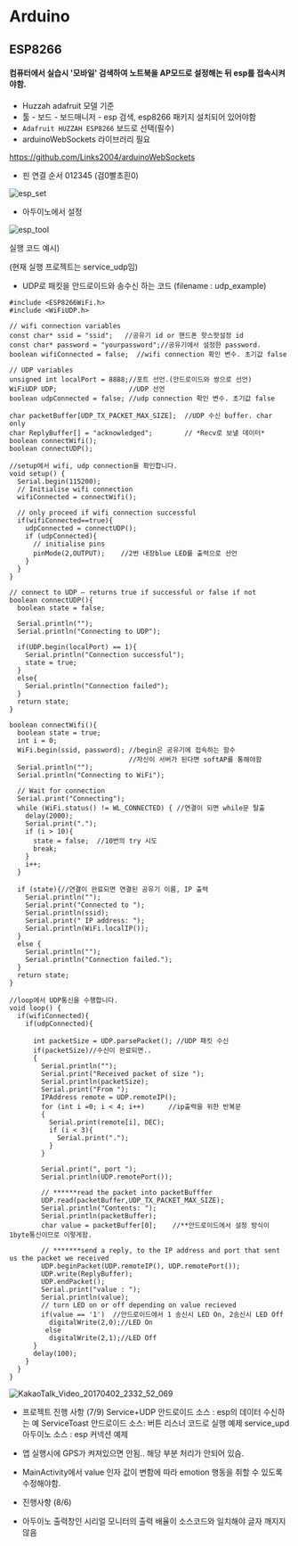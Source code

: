 # Arduino
## ESP8266
#### 컴퓨터에서 실습시 '모바일' 검색하여 노트북을 AP모드로 설정해논 뒤 esp를 접속시켜야함.
- Huzzah adafruit 모델 기준
- 툴 - 보드 - 보드매니저 - esp 검색, esp8266 패키지 설치되어 있어야함
- `Adafruit HUZZAH ESP8266` 보드로 선택(필수)
- arduinoWebSockets 라이브러리 필요

 https://github.com/Links2004/arduinoWebSockets
 - 핀 연결 순서 012345 (검0빨초흰0)

 ![esp_set](/assets/esp_set.jpg)

 - 아두이노에서 설정

 ![esp_tool](/assets/esp_tool.PNG)

 실행 코드 예시)


 (현재 실행 프로젝트는 service_udp임)

- UDP로 패킷을 안드로이드와 송수신 하는 코드
(filename : udp_example)

```
#include <ESP8266WiFi.h>
#include <WiFiUDP.h>

// wifi connection variables
const char* ssid = "ssid";   //공유기 id or 핸드폰 핫스팟설정 id
const char* password = "yourpassword";//공유기에서 설정한 password.
boolean wifiConnected = false;  //wifi connection 확인 변수. 초기값 false

// UDP variables
unsigned int localPort = 8888;//포트 선언.(안드로이드와 쌍으로 선언)
WiFiUDP UDP;                  //UDP 선언
boolean udpConnected = false; //udp connection 확인 변수. 초기값 false

char packetBuffer[UDP_TX_PACKET_MAX_SIZE];  //UDP 수신 buffer. char only
char ReplyBuffer[] = "acknowledged";        // *Recv로 보낼 데이터*
boolean connectWifi();
boolean connectUDP();

//setup에서 wifi, udp connection을 확인합니다.
void setup() {
  Serial.begin(115200);
  // Initialise wifi connection
  wifiConnected = connectWifi();

  // only proceed if wifi connection successful
  if(wifiConnected==true){
    udpConnected = connectUDP();
    if (udpConnected){
      // initialise pins
      pinMode(2,OUTPUT);    //2번 내장blue LED를 출력으로 선언
    }
  }
}

// connect to UDP – returns true if successful or false if not
boolean connectUDP(){
  boolean state = false;

  Serial.println("");
  Serial.println("Connecting to UDP");

  if(UDP.begin(localPort) == 1){
    Serial.println("Connection successful");
    state = true;
  }
  else{
    Serial.println("Connection failed");
  }
  return state;
}

boolean connectWifi(){
  boolean state = true;
  int i = 0;
  WiFi.begin(ssid, password); //begin은 공유기에 접속하는 함수
                              //자신이 서버가 된다면 softAP를 통해야함
  Serial.println("");
  Serial.println("Connecting to WiFi");

  // Wait for connection
  Serial.print("Connecting");
  while (WiFi.status() != WL_CONNECTED) { //연결이 되면 while문 탈출
    delay(2000);
    Serial.print(".");
    if (i > 10){
      state = false;  //10번의 try 시도
      break;
    }
    i++;
  }

  if (state){//연결이 완료되면 연결된 공유기 이름, IP 출력
    Serial.println("");
    Serial.print("Connected to ");
    Serial.println(ssid);
    Serial.print(" IP address: ");
    Serial.println(WiFi.localIP());
  }
  else {
    Serial.println("");
    Serial.println("Connection failed.");
  }
  return state;
}

//loop에서 UDP통신을 수행합니다.
void loop() {  
  if(wifiConnected){
    if(udpConnected){

      int packetSize = UDP.parsePacket(); //UDP 패킷 수신
      if(packetSize)//수신이 완료되면..
      {
        Serial.println("");
        Serial.print("Received packet of size ");
        Serial.println(packetSize);
        Serial.print("From ");
        IPAddress remote = UDP.remoteIP();
        for (int i =0; i < 4; i++)      //ip출력을 위한 반복문
        {
          Serial.print(remote[i], DEC);
          if (i < 3){
            Serial.print(".");
          }
        }

        Serial.print(", port ");
        Serial.println(UDP.remotePort());

        // ******read the packet into packetBufffer
        UDP.read(packetBuffer,UDP_TX_PACKET_MAX_SIZE);
        Serial.println("Contents: ");
        Serial.println(packetBuffer);                
        char value = packetBuffer[0];    //**안드로이드에서 설정 방식이 1byte통신이므로 이렇게함.

        // *******send a reply, to the IP address and port that sent us the packet we received
        UDP.beginPacket(UDP.remoteIP(), UDP.remotePort());
        UDP.write(ReplyBuffer);
        UDP.endPacket();
        Serial.print("value : ");
        Serial.println(value);
        // turn LED on or off depending on value recieved
        if(value == '1')  //안드로이드에서 1 송신시 LED On, 2송신시 LED Off
          digitalWrite(2,0);//LED On
         else
          digitalWrite(2,1);//LED Off
      }
      delay(100);  
    }
  }
}
```
![KakaoTalk_Video_20170402_2332_52_069](/assets/KakaoTalk_Video_20170402_2332_52_069.gif)

- 프로젝트 진행 사항 (7/9)
Service+UDP 안드로이드 소스 : esp의 데이터 수신하는 예
ServiceToast 안드로이드 소스: 버튼 리스너 코드로 실행 예제
service_upd 아두이노 소스 : esp 커넥션 예제

- 앱 실행시에 GPS가 켜져있으면 안됨.. 해당 부분 처리가 안되어 있슴.
- MainActivity에서 value 인자 값이 변함에 따라 emotion 행동을 취할 수 있도록 수정해야함.

- 진행사항 (8/6)
- 아두이노 출력창인 시리얼 모니터의 출력 배율이 소스코드와 일치해야 글자 깨지지 않음
